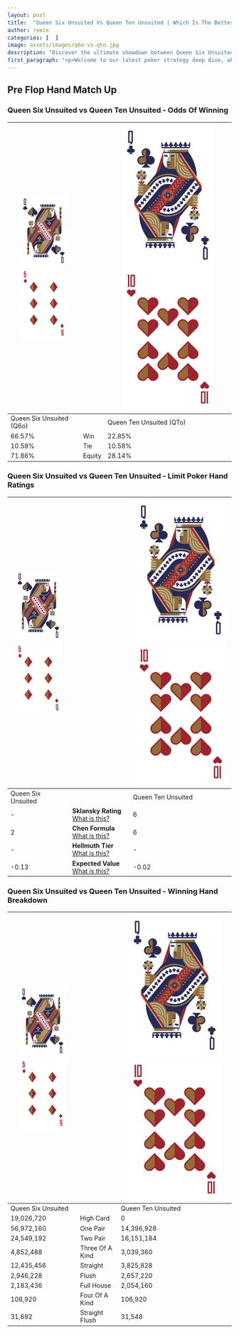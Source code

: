 ```yaml
---
layout: post
title:  "Queen Six Unsuited Vs Queen Ten Unsuited | Which Is The Better Hand In Poker? A Complete Guide"
author: reece
categories: [  ]
image: assets/images/q6o-vs-qto.jpg
description: "Discover the ultimate showdown between Queen Six Unsuited and Queen Ten Unsuited in poker! Uncover the odds, strategies, and scenarios where one hand triumphs over the other. Get ready to up your poker game with this thrilling analysis."
first_paragraph: "<p>Welcome to our latest poker strategy deep dive, where we're pitting two distinct hands against each other in a high-stakes showdown: Queen Six Unsuited vs Queen Ten Unsuited.</p><p>In the dynamic world of poker, every decision counts, and knowing which hand holds the upper hand is key to your success at the table.</p><p>In this article, we'll dissect these two hands, explore the scenarios where one dominates the other, and equip you with the knowledge to make strategic choices that can tip the odds in your favor.</p><p>Get ready to unravel the intriguing dynamics of these poker hands and elevate your game to new heights.</p>"
---
```




[comment]: # (sp0)

## Pre Flop Hand Match Up

<div class="table hand-ratings" markdown="1"> 



### Queen Six Unsuited vs Queen Ten Unsuited - Odds Of Winning


    
| ![image info](assets/images/hand1/Q.png) ![image info](assets/images/hand1/6o.png) |  | ![image info](assets/images/hand2/Q.png) ![image info](assets/images/hand2/To.png) |
| -------- | -------- | -------- |
| Queen Six Unsuited (Q6o) |  | Queen Ten Unsuited (QTo) |
| 66.57% | Win | 22.85% |
| 10.58% | Tie | 10.58% |
| 71.86% | Equity | 28.14% |




[comment]: # (sp1)



### Queen Six Unsuited vs Queen Ten Unsuited - Limit Poker Hand Ratings


    
| ![image info](assets/images/hand1/Q.png) ![image info](assets/images/hand1/6o.png) |  | ![image info](assets/images/hand2/Q.png) ![image info](assets/images/hand2/To.png) |
| -------- | -------- | -------- |
| Queen Six Unsuited |  | Queen Ten Unsuited |
| - | **Sklansky Rating** [What is this?](/sklansky-rating-explained) | 6 |
| 2 | **Chen Formula** [What is this?](/chen-formula-explained) | 6 |
| - | **Hellmuth Tier** [What is this?](/Hellmuth-tier-explained) | - |
| -0.13 | **Expected Value** [What is this?](/expected-value-explained) | -0.02 |




[comment]: # (sp2)



### Queen Six Unsuited vs Queen Ten Unsuited - Winning Hand Breakdown


    
| ![image info](assets/images/hand1/Q.png) ![image info](assets/images/hand1/6o.png) |  | ![image info](assets/images/hand2/Q.png) ![image info](assets/images/hand2/To.png) |
| -------- | -------- | -------- |
| Queen Six Unsuited |  | Queen Ten Unsuited |
| 19,026,720 | High Card | 0 |
| 56,972,160 | One Pair | 14,396,928 |
| 24,549,192 | Two Pair | 16,151,184 |
| 4,852,488 | Three Of A Kind | 3,039,360 |
| 12,435,456 | Straight | 3,825,828 |
| 2,946,228 | Flush | 2,657,220 |
| 2,183,436 | Full House | 2,054,160 |
| 106,920 | Four Of A Kind | 106,920 |
| 31,692 | Straight Flush | 31,548 |




[comment]: # (sp3)



</div>

[comment]: # (sp4)



[comment]: # (sp5)

